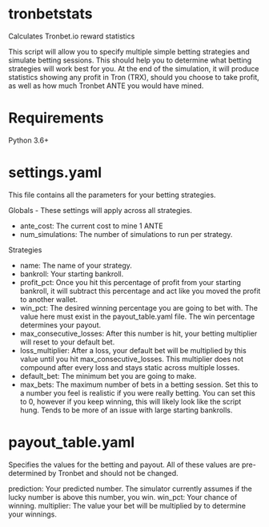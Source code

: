 # tronbetstats
Calculates Tronbet.io reward statistics

This script will allow you to specify multiple simple betting strategies and simulate betting sessions.  This should help you to determine what betting strategies will work best for you.  At the end of the simulation, it will produce statistics showing any profit in Tron (TRX), should you choose to take profit, as well as how much Tronbet ANTE you would have mined.

# Requirements

Python 3.6+

# settings.yaml

This file contains all the parameters for your betting strategies.

Globals - These settings will apply across all strategies.  
  - ante_cost: The current cost to mine 1 ANTE
  - num_simulations: The number of simulations to run per strategy.

Strategies
  - name: The name of your strategy.
  - bankroll: Your starting bankroll.
  - profit_pct: Once you hit this percentage of profit from your starting bankroll, it will subtract this percentage and act like you moved the profit to another wallet.
  - win_pct: The desired winning percentage you are going to bet with.  The value here must exist in the payout_table.yaml file.  The win percentage determines your payout.
  - max_consecutive_losses: After this number is hit, your betting multiplier will reset to your default bet.
  - loss_multiplier: After a loss, your default bet will be multiplied by this value until you hit max_consecutive_losses.  This multiplier does not compound after every loss and stays static across multiple losses.
  - default_bet: The minimum bet you are going to make.
  - max_bets: The maximum number of bets in a betting session.  Set this to a number you feel is realistic if you were really betting.  You can set this to 0, however if you keep winning, this will likely look like the script hung.  Tends to be more of an issue with large starting bankrolls.
  
# payout_table.yaml

Specifies the values for the betting and payout.  All of these values are pre-determined by Tronbet and should not be changed.

prediction: Your predicted number.  The simulator currently assumes if the lucky number is above this number, you win.
win_pct: Your chance of winning.
multiplier: The value your bet will be multiplied by to determine your winnings.

  
